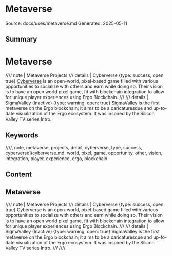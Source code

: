 # Metaverse
Source: docs/uses/metaverse.md
Generated: 2025-05-11

## Summary
# Metaverse

//// note | Metaverse Projects
/// details | Cyberverse
     {type: success, open: true} [Cyberverse](cyberverse.md) is an open-world, pixel-based game filled with various opportunities to socialize with others and earn while doing so. Their vision is to have an open world pixel game, fit with blockchain integration to allow for unique player experiences using Ergo Blockchain. ///
/// details | SigmaValley (Inactive)
     {type: warning, open: true}
[SigmaValley](sigmavalley.md) is the first metaverse on the Ergo blockchain; it aims to be a caricaturesque and up-to-date visualization of the Ergo ecosystem. It was inspired by the Silicon Valley TV series Intro.

## Keywords
////, note, metaverse, projects, detail, cyberverse, type, success, cyberverse](cyberverse.md, world, pixel, game, opportunity, other, vision, integration, player, experience, ergo, blockchain

## Content
## Metaverse
//// note | Metaverse Projects
/// details | Cyberverse
     {type: success, open: true}
Cyberverse is an open-world, pixel-based game filled with various opportunities to socialize with others and earn while doing so. Their vision is to have an open world pixel game, fit with blockchain integration to allow for unique player experiences using Ergo Blockchain.
///
/// details | SigmaValley (Inactive)
     {type: warning, open: true}
SigmaValley is the first metaverse on the Ergo blockchain; it aims to be a caricaturesque and up-to-date visualization of the Ergo ecosystem. It was inspired by the Silicon Valley TV series Intro.
///
////
